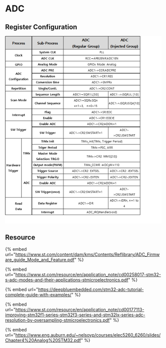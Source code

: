 # ADC

## Register Configuration

![](<../../.gitbook/assets/image (113).png>)

## Resource

{% embed url="https://www.st.com/content/dam/kms/Contents/Reflibrary/ADC_Firmware_guide_Mode_and_Feature.pdf" %}



{% embed url="https://www.st.com/resource/en/application_note/cd00258017-stm32-s-adc-modes-and-their-applications-stmicroelectronics.pdf" %}



{% embed url="https://deepbluembedded.com/stm32-adc-tutorial-complete-guide-with-examples/" %}



{% embed url="https://www.st.com/resource/en/application_note/cd00177113-improving-stm32f1-series-stm32f3-series-and-stm32lx-series-adc-resolution-by-oversampling-stmicroelectronics.pdf" %}



{% embed url="https://www.eng.auburn.edu/~nelsovp/courses/elec5260_6260/slides/Chapter4%20Analog%20STM32.pdf" %}

